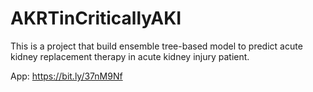 # AKRTinCriticallyAKI
This is a project that build ensemble tree-based model to predict acute kidney replacement therapy in acute kidney injury patient.

App: https://bit.ly/37nM9Nf
